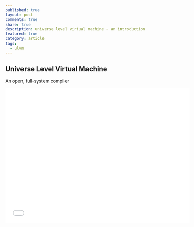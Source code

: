 ```yaml
---
published: true
layout: post
comments: true
share: true
description: universe level virtual machine - an introduction
featured: true
category: article
tags:
  - ulvm
---
```

## Universe Level Virtual Machine
An open, full-system compiler

<iframe src="//slides.com/abrgr/h/embed" width="576" height="420" scrolling="no" frameborder="0" webkitallowfullscreen mozallowfullscreen allowfullscreen></iframe>